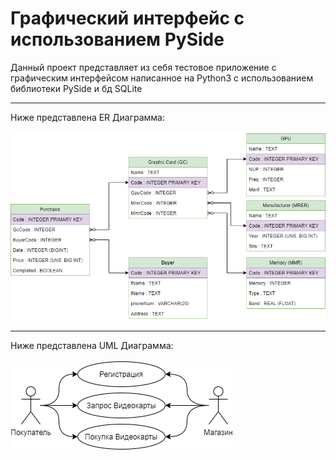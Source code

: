 # Графический интерфейс с использованием PySide
Данный проект представляет из себя тестовое приложение с графическим интерфейсом написанное на Python3 с использованием библиотеки PySide и бд SQLite <br>
***
Ниже представлена ER Диаграмма:<br><br>
![ER Diagram](er-dia.png) <br>
***
Ниже представлена UML Диаграмма:<br><br>
![UML Diagram](uml-dia.png) <br>